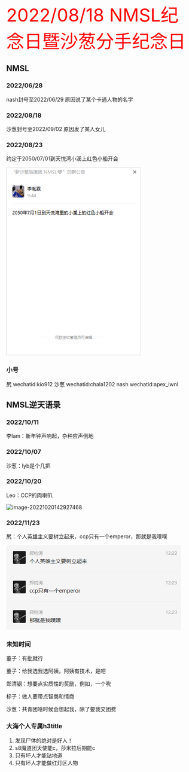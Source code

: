 <font color='red' size=10>2022/08/18 NMSL纪念日暨沙葱分手纪念日</font>

## NMSL

### 2022/06/28
nash封号至2022/06/29
原因说了某个卡通人物的名字
### 2022/08/18
沙葱封号至2022/09/02
原因发了某人女儿
### 2022/08/23
约定于2050/07/01到天悦湾小溪上红色小船开会

![image-20220823094910147](.\images\image-20220823094910147.png)

### 小号
尻
wechatid:kio912
沙葱
wechatid:chala1202
nash
wechatid:apex_iwnl

## NMSL逆天语录

### 2022/10/11

李lam：新年钟声响起，杂种应声倒地

### 2022/10/07

沙葱：lyb是个几把

### 2022/10/20

Leo：CCP的肉喇叭

![image-20221020142927468](D:\NMSL-milestone\images\image-20221020142927468.png)

### 2022/11/23

尻：个人英雄主义要树立起来，ccp只有一个emperor，那就是我噗噗

![微信截图_20221123154439](.\images\微信截图_20221123154439.png)


### 未知时间

董子：有批就行

董子：给我选我选阿姨，阿姨有技术，是吧

郑清钢：想要点实质性的奖励，例如，一个吮

标子：做人要带点智商和情商

沙葱：共青团啥时候会想起我，除了要我交团费

### 大海个人专属h3title

1. 发现尸体的绝对是好人！
2. s8魔道团天使能c，莎米拉后期能c
3. 只有坏人才能钻地道
4. 只有坏人才能做红灯区人物
